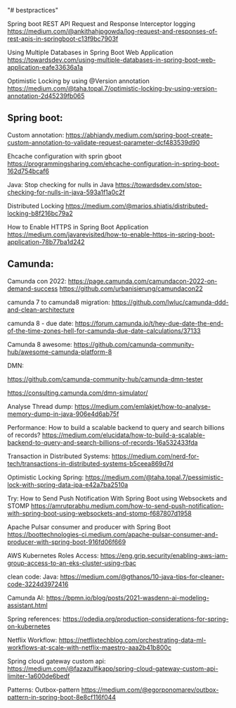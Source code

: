 "# bestpractices" 

Spring boot REST API Request and Response Interceptor logging
https://medium.com/@ankithahjpgowda/log-request-and-responses-of-rest-apis-in-springboot-c13f9bc7903f


Using Multiple Databases in Spring Boot Web Application
https://towardsdev.com/using-multiple-databases-in-spring-boot-web-application-eafe33636a1a


Optimistic Locking by using @Version annotation
https://medium.com/@taha.topal.7/optimistic-locking-by-using-version-annotation-2d45239fb065

Spring boot:
-----------
Custom annotation:
https://abhiandy.medium.com/spring-boot-create-custom-annotation-to-validate-request-parameter-dcf483539d90

Ehcache configuration with sprin gboot
https://programmingsharing.com/ehcache-configuration-in-spring-boot-162d754bcaf6


Java:
Stop checking for nulls in Java
https://towardsdev.com/stop-checking-for-nulls-in-java-593a1f1a0c2f


Distributed Locking
https://medium.com/@marios.shiatis/distributed-locking-b8f216bc79a2


How to Enable HTTPS in Spring Boot Application
https://medium.com/javarevisited/how-to-enable-https-in-spring-boot-application-78b77ba1d242



Camunda:
-----------

Camunda con 2022:
https://page.camunda.com/camundacon-2022-on-demand-success
https://github.com/urbanisierung/camundacon22



camunda 7 to camunda8 migration:
https://github.com/lwluc/camunda-ddd-and-clean-architecture

camunda 8 - due date:
https://forum.camunda.io/t/hey-due-date-the-end-of-the-time-zones-hell-for-camunda-due-date-calculations/37133


Camunda 8 awesome:
https://github.com/camunda-community-hub/awesome-camunda-platform-8

DMN:

https://github.com/camunda-community-hub/camunda-dmn-tester

https://consulting.camunda.com/dmn-simulator/







Analyse Thread dump:
https://medium.com/emlakjet/how-to-analyse-memory-dump-in-java-906e4d6ab75f



Performance:
How to build a scalable backend to query and search billions of records?
https://medium.com/elucidata/how-to-build-a-scalable-backend-to-query-and-search-billions-of-records-16a532433fda


Transaction in Distributed Systems:
https://medium.com/nerd-for-tech/transactions-in-distributed-systems-b5ceea869d7d

Optimistic Locking Spring:
https://medium.com/@taha.topal.7/pessimistic-lock-with-spring-data-jpa-e42a7ba2510a


Try:
How to Send Push Notification With Spring Boot using Websockets and STOMP
https://amrutprabhu.medium.com/how-to-send-push-notification-with-spring-boot-using-websockets-and-stomp-f687807d1958


Apache Pulsar consumer and producer with Spring Boot
https://boottechnologies-ci.medium.com/apache-pulsar-consumer-and-producer-with-spring-boot-916fd06f669



AWS Kubernetes Roles Access:
https://eng.grip.security/enabling-aws-iam-group-access-to-an-eks-cluster-using-rbac


clean code: Java:
https://medium.com/@gthanos/10-java-tips-for-cleaner-code-3224d3972416


Camunda AI:
https://bpmn.io/blog/posts/2021-wasdenn-ai-modeling-assistant.html


Spring references:
https://odedia.org/production-considerations-for-spring-on-kubernetes


Netflix Workflow:
https://netflixtechblog.com/orchestrating-data-ml-workflows-at-scale-with-netflix-maestro-aaa2b41b800c

Spring cloud gateway custom api:
https://medium.com/@fazazulfikapp/spring-cloud-gateway-custom-api-limiter-1a600de6bedf


Patterns:
Outbox-pattern
https://medium.com/@egorponomarev/outbox-pattern-in-spring-boot-8e8cf116f044


